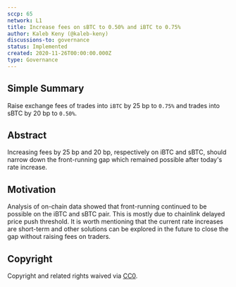 ```yaml
---
sccp: 65
network: L1
title: Increase fees on sBTC to 0.50% and iBTC to 0.75%
author: Kaleb Keny (@kaleb-keny)
discussions-to: governance
status: Implemented
created: 2020-11-26T00:00:00.000Z
type: Governance
---
```


<!--You can leave these HTML comments in your merged SCCP and delete the visible duplicate text guides, they will not appear and may be helpful to refer to if you edit it again. This is the suggested template for new SCCPs. Note that an SCCP number will be assigned by an editor. When opening a pull request to submit your SCCP, please use an abbreviated title in the filename, `sccp-draft_title_abbrev.md`. The title should be 44 characters or less.-->

## Simple Summary

<!--"If you can't explain it simply, you don't understand it well enough." Provide a simplified and layman-accessible explanation of the SCCP.-->

Raise exchange fees of trades into `iBTC` by 25 bp to `0.75%` and trades into sBTC by 20 bp to `0.50%`.

## Abstract

<!--A short (~200 word) description of the variable change proposed.-->

Increasing fees by 25 bp and 20 bp, respectively on iBTC and sBTC, should narrow down the front-running gap which remained possible after today's rate increase.

## Motivation

<!--The motivation is critical for SCCPs that want to update variables within Synthetix. It should clearly explain why the existing variable is not incentive aligned. SCCP submissions without sufficient motivation may be rejected outright.-->

Analysis of on-chain data showed that front-running continued to be possible on the iBTC and sBTC pair. This is mostly due to chainlink delayed price push threshold.
It is worth mentioning that the current rate increases are short-term and other solutions can be explored in the future to close the gap without raising fees on traders.

## Copyright

Copyright and related rights waived via [CC0](https://creativecommons.org/publicdomain/zero/1.0/).
